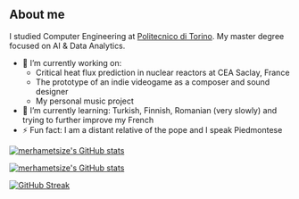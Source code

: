 
## About me
I studied Computer Engineering at [Politecnico di Torino](https://www.polito.it/).
My master degree focused on AI & Data Analytics.

- 🔭 I’m currently working on:
  * Critical heat flux prediction in nuclear reactors at CEA Saclay, France
  * The prototype of an indie videogame as a composer and sound designer
  * My personal music project
- 🌱 I’m currently learning: Turkish, Finnish, Romanian (very slowly) and trying to further improve my French
- ⚡ Fun fact: I am a distant relative of the pope and I speak Piedmontese

[![merhametsize's GitHub stats](https://github-readme-stats.vercel.app/api/top-langs/?username=merhametsize&theme=dark)](https://github.com/merhametsize/github-readme-stats)

[![merhametsize's GitHub stats](https://github-readme-stats.vercel.app/api?username=merhametsize&theme=dark)](https://github.com/merhametsize/github-readme-stats)

[![GitHub Streak](http://github-readme-streak-stats.herokuapp.com?user=merhametsize&theme=dark&date_format=M%20j%5B%2C%20Y%5D)](https://git.io/streak-stats)

<!--
**merhametsize/merhametsize** is a ✨ _special_ ✨ repository because its `README.md` (this file) appears on your GitHub profile.

Here are some ideas to get you started:

- 🔭 I’m currently working on ...
- 🌱 I’m currently learning ...
- 👯 I’m looking to collaborate on ...
- 🤔 I’m looking for help with ...
- 💬 Ask me about ...
- 📫 How to reach me: ...
- 😄 Pronouns: ...
- ⚡ Fun fact: ...
-->
